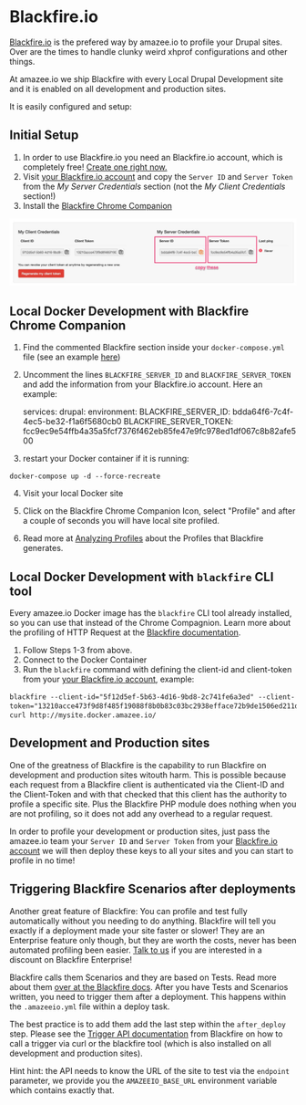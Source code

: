 # Blackfire.io

[Blackfire.io](https://blackfire.io) is the prefered way by amazee.io to profile your Drupal sites. Over are the times to handle clunky weird xhprof configurations and other things.

At amazee.io we ship Blackfire with every Local Drupal Development site and it is enabled on all development and production sites.

It is easily configured and setup:

## Initial Setup

1. In order to use Blackfire.io you need an Blackfire.io account, which is completely free! [Create one right now.](https://blackfire.io/signup)
2. Visit [your Blackfire.io account](https://blackfire.io/account) and copy the `Server ID` and `Server Token` from the _My Server Credentials_ section \(not the _My Client Credentials_ section!\)
3. Install the [Blackfire Chrome Companion](https://blackfire.io/docs/integrations/chrome)

![](/assets/Account_-_Blackfire.jpg)

## Local Docker Development with Blackfire Chrome Companion

1. Find the commented Blackfire section inside your `docker-compose.yml` file \(see an example [here](https://github.com/amazeeio/docker/blob/master/example-php70-basic.yml#L13)\)
2. Uncomment the lines `BLACKFIRE_SERVER_ID` and `BLACKFIRE_SERVER_TOKEN` and add the  information from your Blackfire.io account. Here an example:


      services: 
        drupal:
          environment:
            BLACKFIRE_SERVER_ID: bdda64f6-7c4f-4ec5-be32-f1a6f5680cb0
            BLACKFIRE_SERVER_TOKEN: fcc9ec9e54ffb4a35a5fcf7376f462eb85fe47e9fc978ed1df067c8b82afe500


3. restart your Docker container if it is running:

  ```
  docker-compose up -d --force-recreate
  ```

4. Visit your local Docker site

5. Click on the Blackfire Chrome Companion Icon, select "Profile" and after a couple of seconds you will have local site profiled.

6. Read more at [Analyzing Profiles](https://blackfire.io/docs/reference-guide/analyzing-profiles) about the Profiles that Blackfire generates.


## Local Docker Development with `blackfire` CLI tool

Every amazee.io Docker image has the `blackfire` CLI tool already installed, so you can use that instead of the Chrome Compagnion. Learn more about the profiling of HTTP Request at the [Blackfire documentation](https://blackfire.io/docs/cookbooks/profiling-http).

1. Follow Steps 1-3 from above.
2. Connect to the Docker Container
3. Run the `blackfire` command with defining the client-id and client-token from your [your Blackfire.io account](https://blackfire.io/account), example: 
  ```
  blackfire --client-id="5f12d5ef-5b63-4d16-9bd8-2c741fe6a3ed" --client-token="13210acce473f9d8f485f19088f8b0b83c03bc2938efface72b9de1506ed211d" curl http://mysite.docker.amazee.io/
  ```


## Development and Production sites

One of the greatness of Blackfire is the capability to run Blackfire on development and production sites witouth harm. This is possible because each request from a Blackfire client is authenticated via the Client-ID and the Client-Token and with that checked that this client has the authority to profile a specific site. Plus the Blackfire PHP module does nothing when you are not profiling, so it does not add any overhead to a regular request.

In order to profile your development or production sites, just pass the amazee.io team your `Server ID` and `Server Token` from your [Blackfire.io account](https://blackfire.io/account) we will then deploy these keys to all your sites and you can start to profile in no time!

## Triggering Blackfire Scenarios after deployments

Another great feature of Blackfire: You can profile and test fully automatically without you needing to do anything. Blackfire will tell you exactly if a deployment made your site faster or slower! They are an Enterprise feature only though, but they are worth the costs, never has been automated profiling been easier. [Talk to us](/mailto:support@amazee.io) if you are interested in a discount on Blackfire Enterprise!

Blackfire calls them Scenarios and they are based on Tests. Read more about them [over at the Blackfire docs](https://blackfire.io/docs/cookbooks/scenarios). After you have Tests and Scenarios written, you need to trigger them after a deployment. This happens within the `.amazeeio.yml` file within a deploy task.

The best practice is to add them add the last step within the `after_deploy` step. Please see the [Trigger API documentation](https://blackfire.io/docs/reference-guide/builds-and-integrations#start-build-with-api) from Blackfire on how to call a trigger via curl or the blackfire tool \(which is also installed on all development and production sites\).

Hint hint: the API needs to know the URL of the site to test via the `endpoint` parameter, we provide you the `AMAZEEIO_BASE_URL` environment variable which contains exactly that.

